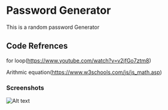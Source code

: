 # Password Generator

This is a random password Generator

## Code Refrences

for loop(https://www.youtube.com/watch?v=v2jfGo7ztm8)

Arithmic equation(https://www.w3schools.com/js/js_math.asp)

### Screenshots

![Alt text](<Screenshot 2023-07-30 at 12.18.31 AM.png>)
